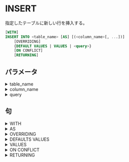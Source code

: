 # INSERT

指定したテーブルに新しい行を挿入する。

```sql
[WITH]
INSERT INTO <table_name> [AS] [(<column_name>[, ...])]
    [OVERRIDING]
    {DEFAULT VALUES | VALUES | <query>}
    [ON CONFLICT]
    [RETURNING]
```

## パラメータ

<details><summary>table_name</summary>

行を挿入する対象のテーブル

</details>

<details><summary>column_name</summary>

挿入する行に設定する列名。一つも指定しなかった場合は、　

定義順にすべての列名がはいる。ここに並べた列名の順で

値を渡す必要がある。`DO UPDATE`が使用されている場合、

列名にテーブル名は含められない。

</details>

<details><summary>query</summary>

クエリをわたすことで、そのクエリの結果をそのテーブルに挿入することができます。

</details>

## 句

<details><summary>WITH</summary>

メインクエリで参照可能なサブクエリを指定できる。

このサブクエリはこの文で一時テーブルとし提供され、

メインクエリで複数回使用される場合も、計算は

最初の一度のみになります。また`RETURNING`を

使用したサブクエリはここに記述する必要があります。

サブクエリは複数指定でき、

```sql
WITH {TABLE | [RECURSIVE] <with_query_name> AS}[,...]
```

### パラメータ

<details><summary>with_query_name</summary>

サブクエリの名前を指定する。

指定した名前を使ってメインクエリで参照できる。

</details>

### 句

<details><summary>TABLE</summary>

テーブルを対象とする。

```sql
TABLE <table_name>
```

</details>


<details><summary>AS</summary>

サブクエリを指定する

```sql
AS [MATERIALIZED] (<sub_query>)
```

#### パラメータ

<details><summary>sub_query</summary>

サブクエリ

##### 備考

<details><summary>自己結合</summary>

`RECURSIVE`が指定されたときに使用できる自己結合の式。

```sql
<non_recursive_term> UNION [ ALL | DISTINCT ] <recursive_term>
```

</details>

</details>

#### 句

<details><summary>MATERIALIZED</summary>

最初の一度だけ計算される。デフォルトなので、省略可能。

```sql
[NOT] MATERIALIZED
```

##### 句

<details><summary>NOT</summary>

つけることで呼ばれるたびに計算させる。

```sql
NOT
```

</details>

</details>

</details>

<details><summary>RECURSIVE</summary>

サブクエリが自己結合できるようになる。

```sql
RECURSIVE
```

</details>

</details>

<details><summary>AS</summary>

テーブル名にエイリアスをつける。`AS`は省略可能。

```sql
[AS] <alias>
```

</details>

<details><summary>OVERRIDING</summary>

`GENERATED {ALWAYS | BY DEFAULT}`で定義された`IDENTITY`列に明示的な値を

無視できるようになる。

```sql
OVERRIDING {SYSTEM | USER}
```

### 句

<details><summary>SYSTEM</summary>

`GENERATED ALWAYS`で定義された`IDENTITY`列を上書きできるようになる。

もし指定されていない場合に上書きしようとするとエラーになる。

```sql
SYSTEM VALUE
```

</details>

<details><summary>USER</summary>

`GENERATED BY DEFAULT`で定美された`IDENTITY`列を上書きできるようになる。

```sql
USER VALUE
```

</details>

</details>

<details><summary>DEFAULTS VALUES</summary>

すべての列に、それぞれのデフォルト値が設定される。

</details>

<details><summary>VALUES</summary>

指定した列名の順番で指定した値を渡す。

```sql
VALUES (<expression> | DEFAULT)[, ...]
```

### パラメータ

<details><summary>expression</summary>

その列に入れる値

</details>


### 句

<details><summary>DEFAULT</summary>

その列のデフォルト値をいれる。

```sql
DEFAULT
```

</details>

</details>

<details><summary>ON CONFLICT</summary>

衝突した場合の処理を記述する。この句を省略した場合、

衝突するとエラーになる。

```sql
ON CONFLICT [(<conflict_target>[, ...])] DO
```

### パラメータ

<details><summary>conflict_target</summary>

一意の列名を指定する。

`DO NOTHING`のときは省略が可能。

</details>

### 句

<details><summary>DO</summary>

```sql
DO {NOTHING | UPDATE}
```

#### 句

<details><summary>NOTHING</summary>

衝突したら何も行わない。

```sql
NOTHING
```

</details>

<details><summary>UPDATE</summary>

衝突したら、挿入の代わりにその行を更新する。

挿入しようとしていた行には`EXCLUDED`を使用して、

アクセスできます。

```sql
UPDATE SET
    {
        <column_name> = {<expression> | DEFAULT}
        | (<column_name>[, ...]) = ({<expression> | DEFAULT}[, ...])
        | (<column_name>[, ...]) = (<sub_query>)
    }[, ...]
    [WHERE]
```

#### パラメータ

<details><summary>column_name</summary>

列名を指定する。

</details>

<details><summary>expression</summary>

更新の値をいれる。複数の列目を指定した場合は、

同じ順番で同じ数だけ値を指定する。

</details>

<details><summary>sub_query</summary>

指定した列名と同じ順番で同じかずの列を返すサブクエリ。

</details>

#### 句

<details><summary>DEFAULT</summary>

デフォルトの値

```sql
DEFAULT
```

</details>

<details><summary>WHERE</summary>

更新する場合の条件をいれる。

```sql
WHERE condition
```

</details>

#### 例

<details><summary>EXCLUDED</summary>

```sql
INSERT INTO distributors (did, dname)
    VALUES (5, 'Gizmo Transglobal'), (6, 'Associated Computing, Inc')
    ON CONFLICT (did) DO UPDATE SET dname = EXCLUDED.dname;
```

</details>

</details>

</details>

</details>

<details><summary>RETURNING</summary>

挿入または更新した行の集合を返す。

`DO NOTHING`が処理された行は含まれない。

```sql
RETURNING {<output_expression> [AS]}[,...]
```

### パラメータ

<details><summary>output_expression</summary>

任意の列名をしてする。複数指定することも可能。

全ての列を指定する場合は`*`を指定する。

</details>


### 句

<details><summary>AS</summary>

出力する列に列名をつける。省略することも可能。

```sql
[AS] <output_name>
```

</details>

</details>
